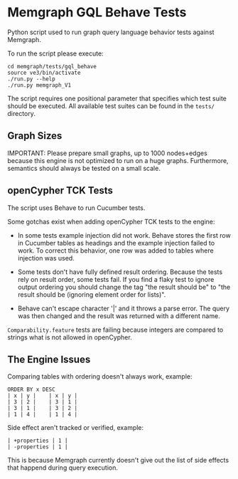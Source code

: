 # Memgraph GQL Behave Tests

Python script used to run graph query language behavior tests against Memgraph.

To run the script please execute:
```
cd memgraph/tests/gql_behave
source ve3/bin/activate
./run.py --help
./run.py memgraph_V1
```

The script requires one positional parameter that specifies which test suite
should be executed. All available test suites can be found in the `tests/`
directory.

## Graph Sizes

IMPORTANT: Please prepare small graphs, up to 1000 nodes+edges because this
engine is not optimized to run on a huge graphs. Furthermore, semantics should
always be tested on a small scale.

## openCypher TCK Tests

The script uses Behave to run Cucumber tests.

Some gotchas exist when adding openCypher TCK tests to the engine:

 - In some tests example injection did not work. Behave stores the first row in
   Cucumber tables as headings and the example injection failed to work.  To
   correct this behavior, one row was added to tables where injection was used.

 - Some tests don't have fully defined result ordering. Because the tests rely
   on result order, some tests fail. If you find a flaky test to ignore output
   ordering you should change the tag "the result should be" to "the result
   should be (ignoring element order for lists)".

 - Behave can't escape character '|' and it throws a parse error. The query was
   then changed and the result was returned with a different name.

`Comparability.feature` tests are failing because integers are compared to
strings what is not allowed in openCypher.

## The Engine Issues

Comparing tables with ordering doesn't always work, example:
```
ORDER BY x DESC
| x | y |    | x | y |
| 3 | 2 |    | 3 | 1 |
| 3 | 1 |    | 3 | 2 |
| 1 | 4 |    | 1 | 4 |
```

Side effect aren't tracked or verified, example:
```
| +properties | 1 |
| -properties | 1 |
```
This is because Memgraph currently doesn't give out the list of side effects
that happend during query execution.
